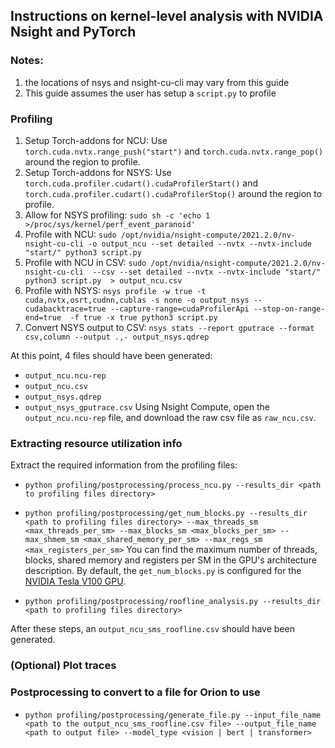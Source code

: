 ## Instructions on kernel-level analysis with NVIDIA Nsight and PyTorch

### Notes:
1. the locations of nsys and nsight-cu-cli may vary from this guide
2. This guide assumes the user has setup a `script.py` to profile

### Profiling
1. Setup Torch-addons for NCU: Use `torch.cuda.nvtx.range_push("start")`  and `torch.cuda.nvtx.range_pop()` around the region to profile.
2. Setup Torch-addons for NSYS: Use `torch.cuda.profiler.cudart().cudaProfilerStart()`  and `torch.cuda.profiler.cudart().cudaProfilerStop()` around the region to profile.
3. Allow for NSYS profiling: `sudo sh -c 'echo 1 >/proc/sys/kernel/perf_event_paranoid'`
4. Profile with NCU: `sudo /opt/nvidia/nsight-compute/2021.2.0/nv-nsight-cu-cli -o output_ncu --set detailed --nvtx --nvtx-include "start/" python3 script.py`
5. Profile with NCU in CSV: `sudo /opt/nvidia/nsight-compute/2021.2.0/nv-nsight-cu-cli  --csv --set detailed --nvtx --nvtx-include "start/" python3 script.py  > output_ncu.csv`
6. Profile with NSYS: `nsys profile -w true -t cuda,nvtx,osrt,cudnn,cublas -s none -o output_nsys --cudabacktrace=true --capture-range=cudaProfilerApi --stop-on-range-end=true  -f true -x true python3 script.py`
7. Convert NSYS output to CSV: `nsys stats --report gputrace --format csv,column --output .,- output_nsys.qdrep`

At this point, 4 files should have been generated:
* `output_ncu.ncu-rep`
* `output_ncu.csv`
* `output_nsys.qdrep`
* `output_nsys_gputrace.csv`
Using Nsight Compute, open the `output_ncu.ncu-rep` file, and download the raw csv file as `raw_ncu.csv`.


### Extracting resource utilization info
Extract the required information from the profiling files:
* `python profiling/postprocessing/process_ncu.py --results_dir <path to profiling files directory>`
* `python profiling/postprocessing/get_num_blocks.py --results_dir <path to profiling files directory> --max_threads_sm <max_threads_per_sm> --max_blocks_sm <max_blocks_per_sm> --max_shmem_sm <max_shared_memory_per_sm> --max_regs_sm <max_registers_per_sm>`
You can find the maximum number of threads, blocks, shared memory and registers per SM in the GPU's architecture description.
By default, the `get_num_blocks.py` is configured for the [NVIDIA Tesla V100 GPU](https://images.nvidia.com/content/volta-architecture/pdf/volta-architecture-whitepaper.pdf).

* `python profiling/postprocessing/roofline_analysis.py --results_dir <path to profiling files directory>`

After these steps, an `output_ncu_sms_roofline.csv` should have been generated.

### (Optional) Plot traces

### Postprocessing to convert to a file for Orion to use
* `python profiling/postprocessing/generate_file.py --input_file_name <path to the output_ncu_sms_roofline.csv file> --output_file_name <path to output file> --model_type <vision | bert | transformer>`
